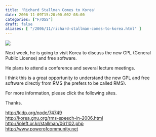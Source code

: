 ```yaml
---
title: 'Richard Stallman Comes to Korea'
date: 2006-11-09T15:20:00.002-08:00
categories: ["F/OSS"]
draft: false
aliases: [ "/2006/11/richard-stallman-comes-to-korea.html" ]
---
```


[![](http://kldp.org/files/mail-1.png)](http://kldp.org/files/mail-1.png)  
  
  
Next week, he is going to visit Korea to discuss the new GPL (General Public License) and free software.

He plans to attend a conference and several lecture meetings.

I think this is a great opportunity to understand the new GPL and free software directly from RMS (he prefers to be called RMS).

For more information, please click the following sites.

Thanks.  
  
http://kldp.org/node/74749  
http://korea.gnu.org/rms-speech-in-2006.html  
http://ipleft.or.kr/stallman/061102.php  
http://www.powerofcommunity.net
